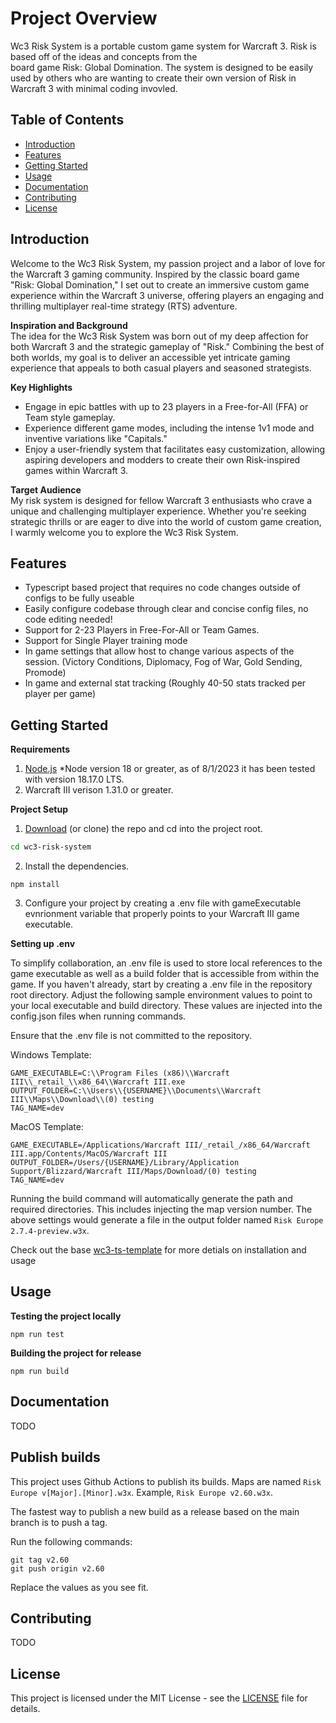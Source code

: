 # Project Overview

Wc3 Risk System is a portable custom game system for Warcraft 3. Risk is based off of the ideas and concepts from the<br> board game Risk: Global Domination.
The system is designed to be easily used by others who are wanting to create their own version of Risk in Warcraft 3 with minimal coding invovled.

## Table of Contents

- [Introduction](#introduction)
- [Features](#features)
- [Getting Started](#getting-started)
- [Usage](#usage)
- [Documentation](#documentation)
- [Contributing](#contributing)
- [License](#license)

## Introduction

Welcome to the Wc3 Risk System, my passion project and a labor of love for the Warcraft 3 gaming community. Inspired by the classic board game "Risk: Global Domination," I set out to create an immersive custom game experience within the Warcraft 3 universe, offering players an engaging and thrilling multiplayer real-time strategy (RTS) adventure.

**Inspiration and Background**<br>
The idea for the Wc3 Risk System was born out of my deep affection for both Warcraft 3 and the strategic gameplay of "Risk." Combining the best of both worlds, my goal is to deliver an accessible yet intricate gaming experience that appeals to both casual players and seasoned strategists.

**Key Highlights**

- Engage in epic battles with up to 23 players in a Free-for-All (FFA) or Team style gameplay.
- Experience different game modes, including the intense 1v1 mode and inventive variations like "Capitals."
- Enjoy a user-friendly system that facilitates easy customization, allowing aspiring developers and modders to create their own Risk-inspired games within Warcraft 3.

**Target Audience**<br>
My risk system is designed for fellow Warcraft 3 enthusiasts who crave a unique and challenging multiplayer experience. Whether you're seeking strategic thrills or are eager to dive into the world of custom game creation, I warmly welcome you to explore the Wc3 Risk System.

## Features

- Typescript based project that requires no code changes outside of configs to be fully useable
- Easily configure codebase through clear and concise config files, no code editing needed!
- Support for 2-23 Players in Free-For-All or Team Games.
- Support for Single Player training mode
- In game settings that allow host to change various aspects of the session. (Victory Conditions, Diplomacy, Fog of War, Gold Sending, Promode)
- In game and external stat tracking (Roughly 40-50 stats tracked per player per game)

## Getting Started

**Requirements**

1. [Node.js](https://nodejs.org/) \*Node version 18 or greater, as of 8/1/2023 it has been tested with version 18.17.0 LTS.
2. Warcraft III verison 1.31.0 or greater.

**Project Setup**

1. [Download](https://github.com/dtchitt/wc3-risk-system/archive/refs/heads/main.zip) (or clone) the repo and cd into the project root.

```bash
cd wc3-risk-system
```

2. Install the dependencies.

```
npm install
```

3. Configure your project by creating a .env file with gameExecutable evnrionment variable that properly points to your Warcraft III game executable.<br>

**Setting up .env**

To simplify collaboration, an .env file is used to store local references to the game executable as well as a build folder that is accessible from within the game. If you haven't already, start by creating a .env file in the repository root directory. Adjust the following sample environment values to point to your local executable and build directory. These values are injected into the config.json files when running commands.

Ensure that the .env file is not committed to the repository.

Windows Template:

```
GAME_EXECUTABLE=C:\\Program Files (x86)\\Warcraft III\\_retail_\\x86_64\\Warcraft III.exe
OUTPUT_FOLDER=C:\\Users\\{USERNAME}\\Documents\\Warcraft III\\Maps\\Download\\(0) testing
TAG_NAME=dev
```

MacOS Template:

```
GAME_EXECUTABLE=/Applications/Warcraft III/_retail_/x86_64/Warcraft III.app/Contents/MacOS/Warcraft III
OUTPUT_FOLDER=/Users/{USERNAME}/Library/Application Support/Blizzard/Warcraft III/Maps/Download/(0) testing
TAG_NAME=dev
```

Running the build command will automatically generate the path and required directories. This includes injecting the map version number. The above settings would generate a file in the output folder named `Risk Europe 2.7.4-preview.w3x`.

Check out the base [wc3-ts-template](https://cipherxof.github.io/w3ts/docs/getting-started) for more detials on installation and usage

## Usage

**Testing the project locally**

```
npm run test
```

**Building the project for release**

```
npm run build
```

## Documentation

TODO

## Publish builds

This project uses Github Actions to publish its builds. Maps are named `Risk Europe v[Major].[Minor].w3x`. Example, `Risk Europe v2.60.w3x`.

The fastest way to publish a new build as a release based on the main branch is to push a tag.

Run the following commands:

```
git tag v2.60
git push origin v2.60
```

Replace the values as you see fit.

## Contributing

TODO

## License

This project is licensed under the MIT License - see the [LICENSE](LICENSE) file for details.
